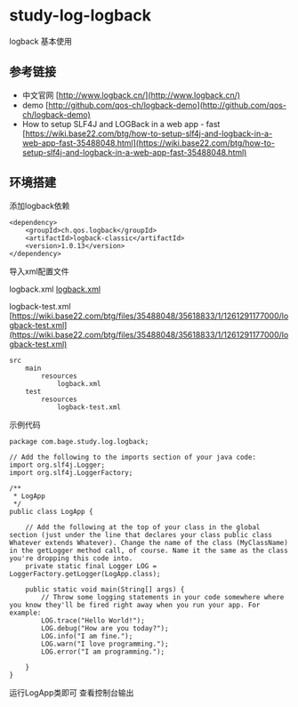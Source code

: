 # study-log-logback #
logback 基本使用


## 参考链接 ##

- 中文官网 [http://www.logback.cn/](http://www.logback.cn/)
- demo [http://github.com/qos-ch/logback-demo](http://github.com/qos-ch/logback-demo)
- How to setup SLF4J and LOGBack in a web app - fast [https://wiki.base22.com/btg/how-to-setup-slf4j-and-logback-in-a-web-app-fast-35488048.html](https://wiki.base22.com/btg/how-to-setup-slf4j-and-logback-in-a-web-app-fast-35488048.html)

## 环境搭建 ##
添加logback依赖

	<dependency>
		<groupId>ch.qos.logback</groupId>
		<artifactId>logback-classic</artifactId>
		<version>1.0.13</version>
	</dependency>

导入xml配置文件

logback.xml [logback.xml](https://wiki.base22.com/btg/files/35488048/35618832/1/1261291177000/logback.xml)

logback-test.xml [https://wiki.base22.com/btg/files/35488048/35618833/1/1261291177000/logback-test.xml](https://wiki.base22.com/btg/files/35488048/35618833/1/1261291177000/logback-test.xml)

	src
		main
			resources
				logback.xml
		test
			resources
				logback-test.xml

示例代码

	package com.bage.study.log.logback;
	
	// Add the following to the imports section of your java code:
	import org.slf4j.Logger;
	import org.slf4j.LoggerFactory;
	
	/**
	 * LogApp
	 */
	public class LogApp {
	
		// Add the following at the top of your class in the global section (just under the line that declares your class public class Whatever extends Whatever). Change the name of the class (MyClassName) in the getLogger method call, of course. Name it the same as the class you're dropping this code into.
		private static final Logger LOG = LoggerFactory.getLogger(LogApp.class);
	
		public static void main(String[] args) {
			// Throw some logging statements in your code somewhere where you know they'll be fired right away when you run your app. For example:
			LOG.trace("Hello World!");
			LOG.debug("How are you today?");
			LOG.info("I am fine.");
			LOG.warn("I love programming.");
			LOG.error("I am programming.");
			
		}
	}


运行LogApp类即可
查看控制台输出


